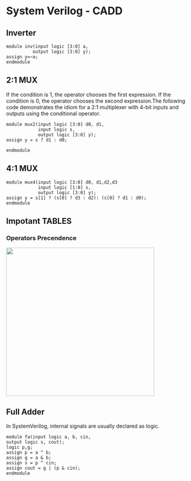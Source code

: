 # System Verilog - CADD

## Inverter

```
module inv(input logic [3:0] a,
          output logic [3:0] y);
assign y=~a;
endmodule
```

## 2:1 MUX

If the condition is 1, the operator chooses the first expression. If the condition is 0, the operator chooses the second expression.The following code demonstrates the idiom for a 2:1 multiplexer with 4-bit inputs and outputs using the conditional operator.

```
module mux2(input logic [3:0] d0, d1,
            input logic s,
            output logic [3:0] y);
assign y = s ? d1 : d0;

endmodule
```
## 4:1 MUX

```
module mux4(input logic [3:0] d0, d1,d2,d3
            input logic [1:0] s,
            output logic [3:0] y);
assign y = s[1] ? (s[0] ? d3 : d2): (s[0] ? d1 : d0);
endmodule
```
## Impotant TABLES
### Operators Precendence
<img src = "https://github.com/akshatva7/CADD/assets/135726741/2e2b1695-82ed-49ae-ac05-044328774c29" width="400"/>




## Full Adder
In SystemVerilog, internal signals are usually declared as logic.
```
module fa(input logic a, b, cin,
output logic s, cout);
logic p,g;
assign p = a ^ b;
assign g = a & b;
assign s = p ^ cin;
assign cout = g | (p & cin);
endmodule









